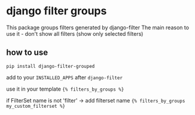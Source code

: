 # django filter groups

This package groups filters generated by django-filter
The main reason to use it - don't show all filters (show only selected filters)

## how to use
```
pip install django-filter-grouped
```
add to your `INSTALLED_APPS` after `django-filter`

use it in your template `{% filters_by_groups %}`

if FilterSet name is not 'filter' -> add filterset name
`{% filters_by_groups my_custom_filterset %}`

